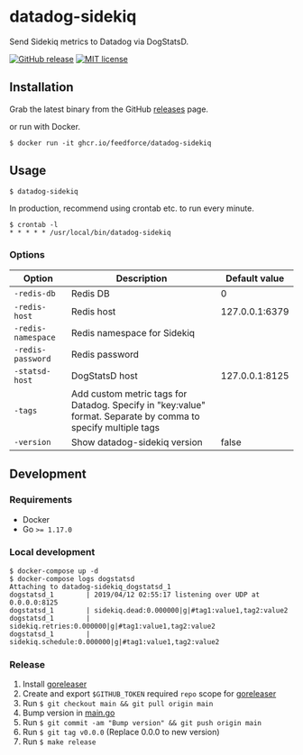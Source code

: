 # datadog-sidekiq

Send Sidekiq metrics to Datadog via DogStatsD.

[![GitHub release](https://img.shields.io/github/release/feedforce/datadog-sidekiq.svg?style=flat-square)](https://github.com/feedforce/datadog-sidekiq/releases)
[![MIT license](https://img.shields.io/github/license/feedforce/datadog-sidekiq.svg?style=flat-square)](https://github.com/feedforce/datadog-sidekiq/blob/main/LICENSE)

## Installation

Grab the latest binary from the GitHub [releases](https://github.com/feedforce/datadog-sidekiq/releases) page.

or run with Docker.

```
$ docker run -it ghcr.io/feedforce/datadog-sidekiq
```

## Usage

```
$ datadog-sidekiq
```

In production, recommend using crontab etc. to run every minute.

```
$ crontab -l
* * * * * /usr/local/bin/datadog-sidekiq
```

### Options

| Option | Description | Default value |
| --- | --- | --- |
| `-redis-db` | Redis DB | 0 |
| `-redis-host` | Redis host | 127.0.0.1:6379 |
| `-redis-namespace` | Redis namespace for Sidekiq | |
| `-redis-password` | Redis password | |
| `-statsd-host` | DogStatsD host | 127.0.0.1:8125 |
| `-tags` | Add custom metric tags for Datadog. Specify in \"key:value\" format. Separate by comma to specify multiple tags | |
| `-version` | Show datadog-sidekiq version | false |

## Development

### Requirements

* Docker
* Go `>= 1.17.0`

### Local development

```
$ docker-compose up -d
$ docker-compose logs dogstatsd
Attaching to datadog-sidekiq_dogstatsd_1
dogstatsd_1        | 2019/04/12 02:55:17 listening over UDP at  0.0.0.0:8125
dogstatsd_1        | sidekiq.dead:0.000000|g|#tag1:value1,tag2:value2
dogstatsd_1        | sidekiq.retries:0.000000|g|#tag1:value1,tag2:value2
dogstatsd_1        | sidekiq.schedule:0.000000|g|#tag1:value1,tag2:value2
```

### Release

1. Install [goreleaser](https://goreleaser.com/install/)
1. Create and export `$GITHUB_TOKEN` required `repo` scope for [goreleaser](https://goreleaser.com/quick-start/)
1. Run `$ git checkout main && git pull origin main`
1. Bump version in [main.go](https://github.com/feedforce/datadog-sidekiq/blob/main/main.go#L13)
1. Run `$ git commit -am "Bump version" && git push origin main`
1. Run `$ git tag v0.0.0` (Replace 0.0.0 to new version)
1. Run `$ make release`
